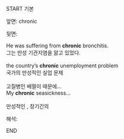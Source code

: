START
기본

앞면:
chronic


뒷면:
<div><div>He was suffering from <strong>chronic</strong> bronchitis. </div><div><div>그는 만성 기관지염을 앓고 있었다.</div></div></div><div><br></div><div><div>the country’s <strong>chronic</strong> unemployment problem </div><div><div>국가의 만성적인 실업 문제</div></div></div><div><br></div><div><div><div>고질병인 배멀미 때문에...</div></div><div><div>My <strong>chronic</strong> seasickness...</div></div></div><div><br></div><div>만성적인 , 장기간의</div>


해석:

END